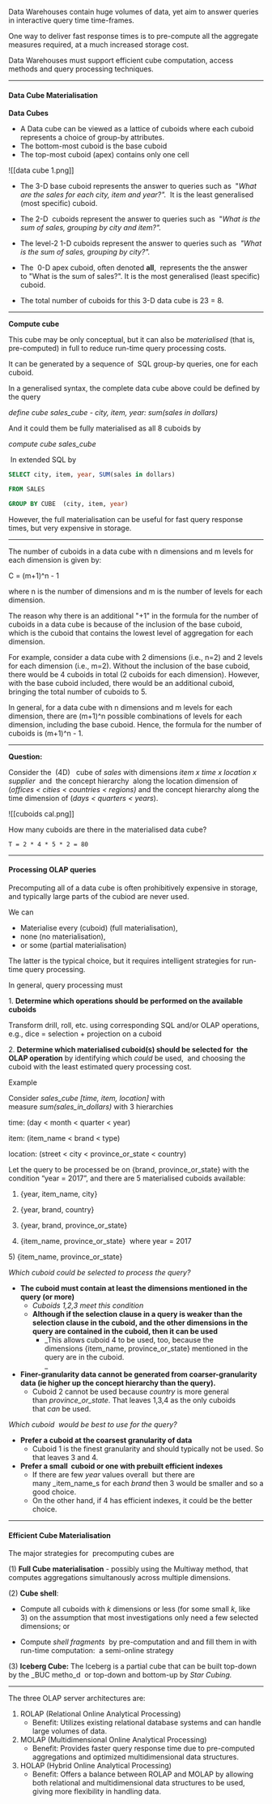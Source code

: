 
Data Warehouses contain huge volumes of data, yet aim to answer queries in interactive query time time-frames.

One way to deliver fast response times is to pre-compute all the aggregate measures required, at a much increased storage cost.

Data Warehouses must support efficient cube computation, access methods and query processing techniques.

---

#### Data Cube Materialisation

**Data Cubes**

-   A Data cube can be viewed as a lattice of cuboids where each cuboid represents a choice of group-by attributes.    
-   The bottom-most cuboid is the base cuboid
-   The top-most cuboid (apex) contains only one cell

![[data cube 1.png]]

-   The 3-D base cuboid represents the answer to queries such as  "_What  are the sales for each city, item and year?"._  It is the least generalised (most specific) cuboid.
-   The 2-D  cuboids represent the answer to queries such as  "_What is the sum of sales, grouping by city and item?"._
-   The level-2 1-D cuboids represent the answer to queries such as  _"_What is_ _the sum of sales, grouping by city?".__
-   The  0-D apex cuboid, often denoted **all**,  represents the the answer to "What is the sum of sales?". It is the most generalised (least specific) cuboid.

-   The total number of cuboids for this 3-D data cube is 23 = 8.

---

**Compute cube**

This cube may be only conceptual, but it can also be _materialised_ (that is, pre-computed) in full to reduce run-time query processing costs.

It can be generated by a sequence of  SQL group-by queries, one for each cuboid.

In a generalised syntax, the complete data cube above could be defined by the query

_define cube sales_cube - city, item, year: sum(sales in dollars)_

And it could them be fully materialised as all 8 cuboids by

_compute cube sales_cube_

 In extended SQL by

```sql
SELECT city, item, year, SUM(sales in dollars)

FROM SALES

GROUP BY CUBE  (city, item, year)
```

However, the full materialisation can be useful for fast query response times, but very expensive in storage.

---

The number of cuboids in a data cube with n dimensions and m levels for each dimension is given by:

C = (m+1)^n - 1

where n is the number of dimensions and m is the number of levels for each dimension.

The reason why there is an additional "+1" in the formula for the number of cuboids in a data cube is because of the inclusion of the base cuboid, which is the cuboid that contains the lowest level of aggregation for each dimension.

For example, consider a data cube with 2 dimensions (i.e., n=2) and 2 levels for each dimension (i.e., m=2). Without the inclusion of the base cuboid, there would be 4 cuboids in total (2 cuboids for each dimension). However, with the base cuboid included, there would be an additional cuboid, bringing the total number of cuboids to 5.

In general, for a data cube with n dimensions and m levels for each dimension, there are (m+1)^n possible combinations of levels for each dimension, including the base cuboid. Hence, the formula for the number of cuboids is (m+1)^n - 1.

---

**Question:**

Consider the  (4D)   cube of _sales_ with dimensions _item x time x location x supplier_  and  the concept hierarchy  along the location dimension of (_offices < cities < countries < regions)_ and the concept hierarchy along the time dimension of (_days < quarters < years_).

![[cuboids cal.png]]

How many cuboids are there in the materialised data cube?

```
T = 2 * 4 * 5 * 2 = 80
```


---

#### Processing OLAP queries

Precomputing all of a data cube is often prohibitively expensive in storage, and typically large parts of the cubiod are never used.

We can

-   Materialise every (cuboid) (full materialisation),
-   none (no materialisation),
-   or some (partial materialisation)

The latter is the typical choice, but it requires intelligent strategies for run-time query processing.

In general, query processing must

1. **Determine which operations should be performed on the available cuboids**

Transform drill, roll, etc. using corresponding SQL and/or OLAP operations, e.g., dice = selection + projection on a cuboid

2. **Determine which materialised cuboid(s) should be selected for  the OLAP operation** by identifying which _could_ be used,  and choosing the cuboid with the least estimated query processing cost.

Example

Consider _sales_cube [time, item, location]_ with measure _sum(sales_in_dollars)_ with 3 hierarchies

time: (day < month < quarter < year)

item: (item_name < brand < type)

location: (street < city < province_or_state < country)

  

Let the query to be processed be on {brand, province_or_state} with the condition “year = 2017”, and there are 5 materialised cuboids available:

1) {year, item_name, city} 

2) {year, brand, country}

3) {year, brand, province_or_state}

4) {item_name, province_or_state}  where year = 2017

5) {item_name, province_or_state}  

_Which cuboid could be selected to process the query?_

-   **The cuboid must contain at least the dimensions mentioned in the query (or more)**
    -   _Cuboids_ _1,2,3 meet this condition_
    -   **Although if the selection clause in a query is weaker than the selection clause in the cuboid, and the other dimensions in the query are contained in the cuboid, then it can be used**
        -   _This allows cuboid 4 to be used, too, because the dimensions {item_name, province_or_state} mentioned in the query are in the cuboid.  
            _
-   **Finer-granularity data cannot be generated from coarser-granularity data (ie higher up the concept hierarchy than the query).**
    -   Cuboid 2 cannot be used because _country_ is more general than _province_or_state_. That leaves 1,3,4 as the only cuboids that _can_ be used.

_Which cuboid  would be best to use for the query?_

-   **Prefer a cuboid at the coarsest granularity of data** 
    -   Cuboid 1 is the finest granularity and should typically not be used. So that leaves 3 and 4.
-   **Prefer a small  cuboid or one with prebuilt efficient indexes**
    -   If there are few _year_ values overall  but there are many _item_name_s for each _brand_ then 3 would be smaller and so a good choice.
    -   On the other hand, if 4 has efficient indexes, it could be the better choice.

---
#### Efficient Cube Materialisation

The major strategies for  precomputing cubes are

(1) **Full Cube materialisation** - possibly using the Multiway method, that computes aggregations simultanously across multiple dimensions.

(2) **Cube shell**:

-   Compute all cuboids with _k_ dimensions or less (for some small _k_, like 3) on the assumption that most investigations only need a few selected dimensions; or  
    
-   Compute _shell fragments_  by pre-computation and and fill them in with run-time computation:  a semi-online strategy

(3) **Iceberg Cube:** The Iceberg is a partial cube that can be built top-down by the _BUC metho_d  or top-down and bottom-up by _Star Cubing._


---

The three OLAP server architectures are:

1.  ROLAP (Relational Online Analytical Processing)
    -   Benefit: Utilizes existing relational database systems and can handle large volumes of data.
2.  MOLAP (Multidimensional Online Analytical Processing)
    -   Benefit: Provides faster query response time due to pre-computed aggregations and optimized multidimensional data structures.
3.  HOLAP (Hybrid Online Analytical Processing)
    -   Benefit: Offers a balance between ROLAP and MOLAP by allowing both relational and multidimensional data structures to be used, giving more flexibility in handling data.